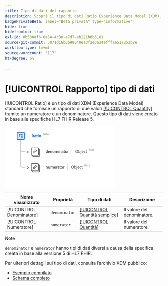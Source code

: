 ```yaml
---
title: Tipo di dati del rapporto
description: Scopri il tipo di dati Ratio Experience Data Model (XDM).
badgePrivateBeta: label="Beta privata" type="Informative"
hide: true
hidefromtoc: true
exl-id: 8b530af6-0e64-4c30-a7d7-eb221b0b6181
source-git-commit: 3071d16b6b98040ea3f2e3a34efffae517253b8e
workflow-type: tm+mt
source-wordcount: '117'
ht-degree: 6%

---
```


# [!UICONTROL Rapporto] tipo di dati

[!UICONTROL Ratio] è un tipo di dati XDM (Experience Data Model) standard che fornisce un rapporto di due valori [[!UICONTROL Quantity]](../data-types/quantity.md) tramite un numeratore e un denominatore. Questo tipo di dati viene creato in base alle specifiche HL7 FHIR Release 5.

![Struttura del tipo di dati del rapporto](../../../images/healthcare/data-types/ratio.png)

| Nome visualizzato | Proprietà | Tipo di dati | Descrizione |
| --- | --- | --- | --- |
| [!UICONTROL Denominatore] | `denominator` | [[!UICONTROL Quantità semplice]](../data-types/simple-quantity.md) | Il valore del denominatore. |
| [!UICONTROL Numeratore] | `numerator` | [[!UICONTROL Quantità]](../data-types/quantity.md) | Il valore del numeratore. |

>[!NOTE]
>
> `denominator` e `numerator` hanno tipi di dati diversi a causa della specifica creata in base alla versione 5 di HL7 FHIR.

Per ulteriori dettagli sul tipo di dati, consulta l’archivio XDM pubblico:

* [Esempio compilato](https://github.com/adobe/xdm/blob/master/extensions/industry/healthcare/fhir/datatypes/ratio.example.1.json)
* [Schema completo](https://github.com/adobe/xdm/blob/master/extensions/industry/healthcare/fhir/datatypes/ratio.schema.json)

